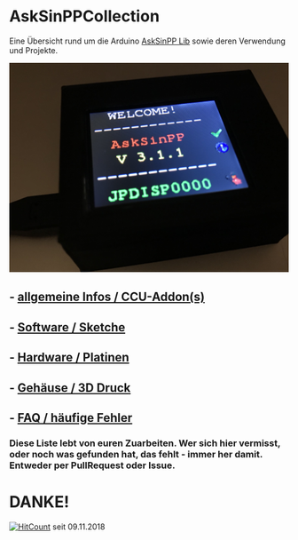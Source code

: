 # AskSinPPCollection
Eine Übersicht rund um die Arduino [AskSinPP Lib](https://github.com/pa-pa/AskSinPP/tree/master/examples) sowie deren Verwendung und Projekte.

![topimg](IMG_8916.jpg)

## - [allgemeine Infos / CCU-Addon(s)](https://github.com/jp112sdl/AskSinPPCollection/blob/master/Info.md)

## - [Software / Sketche](https://github.com/jp112sdl/AskSinPPCollection/blob/master/Sketches.md)

## - [Hardware / Platinen](https://github.com/jp112sdl/AskSinPPCollection/blob/master/Platinen.md)
  
## - [Gehäuse / 3D Druck](https://github.com/jp112sdl/AskSinPPCollection/blob/master/Gehaeuse.md)
  
## - [FAQ / häufige Fehler](https://github.com/jp112sdl/AskSinPPCollection/blob/master/FAQ.md)

### Diese Liste lebt von euren Zuarbeiten. Wer sich hier vermisst, oder noch was gefunden hat, das fehlt - immer her damit. Entweder per PullRequest oder Issue. 

# DANKE!

[![HitCount](http://hits.dwyl.com/jp112sdl/AskSinPPCollection.svg)](http://hits.dwyl.com/jp112sdl/AskSinPPCollection) seit 09.11.2018
